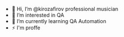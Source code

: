 - 👋 Hi, I’m @kirozafirov professional musician
- 👀 I’m interested in QA
- 🌱 I’m currently learning QA Automation
- ⚡ I'm proffe

<!---
kirozafirov/kirozafirov is a ✨ special ✨ repository because its `README.md` (this file) appears on your GitHub profile.
You can click the Preview link to take a look at your changes.
--->
